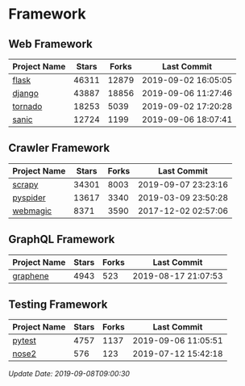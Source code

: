 # Framework

## Web Framework

| Project Name | Stars | Forks | Last Commit |
| ------------ | ----- | ----- | ----------- |
| [flask](https://github.com/pallets/flask) | 46311 | 12879 | 2019-09-02 16:05:05 |
| [django](https://github.com/django/django) | 43887 | 18856 | 2019-09-06 11:27:46 |
| [tornado](https://github.com/tornadoweb/tornado) | 18253 | 5039 | 2019-09-02 17:20:28 |
| [sanic](https://github.com/huge-success/sanic) | 12724 | 1199 | 2019-09-06 18:07:41 |

## Crawler Framework

| Project Name | Stars | Forks | Last Commit |
| ------------ | ----- | ----- | ----------- |
| [scrapy](https://github.com/scrapy/scrapy) | 34301 | 8003 | 2019-09-07 23:23:16 |
| [pyspider](https://github.com/binux/pyspider) | 13617 | 3340 | 2019-03-09 23:50:28 |
| [webmagic](https://github.com/code4craft/webmagic) | 8371 | 3590 | 2017-12-02 02:57:06 |

## GraphQL Framework

| Project Name | Stars | Forks | Last Commit |
| ------------ | ----- | ----- | ----------- |
| [graphene](https://github.com/graphql-python/graphene) | 4943 | 523 | 2019-08-17 21:07:53 |

## Testing Framework

| Project Name | Stars | Forks | Last Commit |
| ------------ | ----- | ----- | ----------- |
| [pytest](https://github.com/pytest-dev/pytest) | 4757 | 1137 | 2019-09-06 11:05:51 |
| [nose2](https://github.com/nose-devs/nose2) | 576 | 123 | 2019-07-12 15:42:18 |

*Update Date: 2019-09-08T09:00:30*